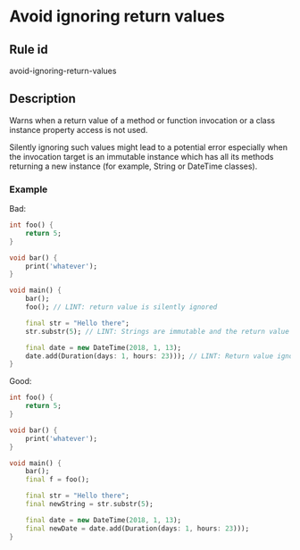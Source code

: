 # Avoid ignoring return values

## Rule id

avoid-ignoring-return-values

## Description

Warns when a return value of a method or function invocation or a class instance property access is not used.

Silently ignoring such values might lead to a potential error especially when the invocation target is an immutable instance which has all its methods returning a new instance (for example, String or DateTime classes).

### Example

Bad:

```dart
int foo() {
    return 5;
}

void bar() {
    print('whatever');
}

void main() {
    bar();
    foo(); // LINT: return value is silently ignored

    final str = "Hello there";
    str.substr(5); // LINT: Strings are immutable and the return value should be handled

    final date = new DateTime(2018, 1, 13);
    date.add(Duration(days: 1, hours: 23))); // LINT: Return value ignored, DateTime is immutable
}
```

Good:

```dart
int foo() {
    return 5;
}

void bar() {
    print('whatever');
}

void main() {
    bar();
    final f = foo();

    final str = "Hello there";
    final newString = str.substr(5);

    final date = new DateTime(2018, 1, 13);
    final newDate = date.add(Duration(days: 1, hours: 23)));
}
```
